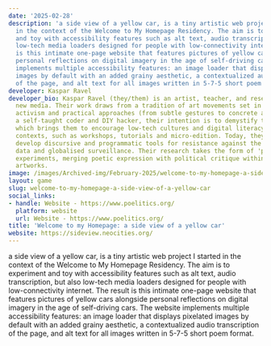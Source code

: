 ```yaml
---
date: '2025-02-28'
description: 'a side view of a yellow car, is a tiny artistic web project I started
  in the context of the Welcome to My Homepage Residency. The aim is to experiment
  and toy with accessibility features such as alt text, audio transcription, but also
  low-tech media loaders designed for people with low-connectivity internet. The result
  is this intimate one-page website that features pictures of yellow cars alongside
  personal reflections on digital imagery in the age of self-driving cars. The website
  implements multiple accessibility features: an image loader that displays pixelated
  images by default with an added grainy aesthetic, a contextualized audio transcription
  of the page, and alt text for all images written in 5-7-5 short poem format.'
developer: Kaspar Ravel
developer_bio: Kaspar Ravel (they/them) is an artist, teacher, and researcher in tactical
  new media. Their work draws from a tradition of art movements set in between symbolic
  activism and practical approaches (from subtle gestures to concrete actions). As
  a self-taught coder and DIY hacker, their intention is to demystify technology,
  which brings them to encourage low-tech cultures and digital literacy in educational
  contexts, such as workshops, tutorials and micro-edition. Today, they aspire to
  develop discursive and programmatic tools for resistance against the veil of big
  data and globalised surveillance. Their research takes the form of 'poelitical'
  experiments, merging poetic expression with political critique within on/offline
  artworks.
image: /images/Archived-img/February-2025/welcome-to-my-homepage-a-side-view-of-a-yellow-car.jpg
layout: game
slug: welcome-to-my-homepage-a-side-view-of-a-yellow-car
social_links:
- handle: Website - https://www.poelitics.org/
  platform: website
  url: Website - https://www.poelitics.org/
title: 'Welcome to my Homepage: a side view of a yellow car'
website: https://sideview.neocities.org/
---
```


a side view of a yellow car, is a tiny artistic web project I started in the context of the Welcome to My Homepage Residency. The aim is to experiment and toy with accessibility features such as alt text, audio transcription, but also low-tech media loaders designed for people with low-connectivity internet. The result is this intimate one-page website that features pictures of yellow cars alongside personal reflections on digital imagery in the age of self-driving cars. The website implements multiple accessibility features: an image loader that displays pixelated images by default with an added grainy aesthetic, a contextualized audio transcription of the page, and alt text for all images written in 5-7-5 short poem format.
